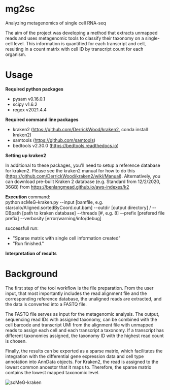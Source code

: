 # mg2sc
Analyzing metagenomics of single cell RNA-seq

The aim of the project was developing a method that extracts unmapped reads and uses
metagenomic tools to classify their taxonomy on a single-cell level. This information is
quantified for each transcript and cell, resulting in a count matrix with cell ID by transcript count for each organism.

# Usage

**Required python packages**
- pysam v0.16.0.1
- scipy v1.6.2
- regex v2021.4.4   

**Required command line packages**
- kraken2 (https://github.com/DerrickWood/kraken2, conda install kraken2)
- samtools (https://github.com/samtools)
- bedtools v2.30.0 (https://bedtools.readthedocs.io)

**Setting up kraken2**

In additional to these packages, you'll need to setup a reference database for kraken2. Please see the kraken2 manual for how to do this (https://github.com/DerrickWood/kraken2/wiki/Manual). Alternatively, you can download pre-built Kraken 2 database (e.g. Standard from 12/2/2020, 36GB) from https://benlangmead.github.io/aws-indexes/k2

**Execution**
command:\
python scMeG-kraken.py --input [bamfile, e.g. starsolo/Aligned.sortedByCoord.out.bam] --outdir [output directory] / --DBpath [path to kraken database] --threads [#, e.g. 8] --prefix [prefered file prefix] --verbosity [error/warning/info/debug]

successfull run:
- "Sparse matrix with single cell information created"
- "Run finished."

**Interpretation of results**

# Background
The first step of the tool workflow is the file preparation. From the user input, that
most importantly includes the read alignment file and the
corresponding reference database, the unaligned reads are extracted, and the data is
converted into a FASTQ file.

The FASTQ file serves as input for the metagenomic analysis. The output, sequencing read IDs with assigned taxonomy, can be combined with the cell barcode and transcript UMI from the alignment file with unmapped reads to assign each cell and each transcript a taxonomy. If a transcript has different taxonomies assigned, the taxonomy ID with the highest read count is chosen. 

Finally, the results can be exported as a sparse matrix, which facilitates the integration with the differential gene expression data and cell type annotation into AnnData objects. For Kraken2, the read is assigned to the lowest common ancestor that it maps to. Therefore, the sparse matrix contains the lowest mapped taxonomic level.

![scMeG-kraken](https://user-images.githubusercontent.com/46549848/121743588-7a275e80-caf9-11eb-8d6c-82fb1c217cff.png)

